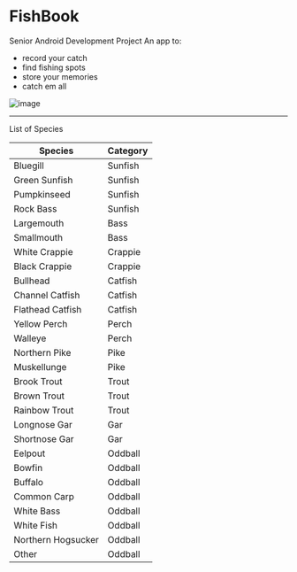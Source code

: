 # FishBook
Senior Android Development Project
An app to:
* record your catch
* find fishing spots
* store your memories
* catch em all

![image](https://user-images.githubusercontent.com/127157161/229957249-e806ae46-39be-4c55-ae30-1d98f31b903b.png)

---

List of Species 

| Species              | Category |
|----------------------|----------|
| Bluegill             | Sunfish  |
| Green Sunfish        | Sunfish  |
| Pumpkinseed          | Sunfish  |
| Rock Bass            | Sunfish  |
| Largemouth           | Bass     |
| Smallmouth           | Bass     |
| White Crappie        | Crappie  |
| Black Crappie        | Crappie  |
| Bullhead             | Catfish  |
| Channel Catfish      | Catfish  |
| Flathead Catfish     | Catfish  |
| Yellow Perch         | Perch    |
| Walleye              | Perch    |
| Northern Pike        | Pike     |
| Muskellunge          | Pike     |
| Brook Trout          | Trout    |
| Brown Trout          | Trout    |
| Rainbow Trout        | Trout    |
| Longnose Gar         | Gar      |
| Shortnose Gar        | Gar      |
| Eelpout              | Oddball  |
| Bowfin               | Oddball  |
| Buffalo              | Oddball  |
| Common Carp          | Oddball  |
| White Bass           | Oddball  |
| White Fish           | Oddball  |
| Northern Hogsucker   | Oddball  |
| Other                | Oddball  |

